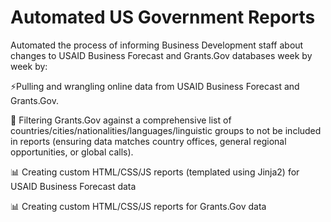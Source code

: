 # Automated US Government Reports

Automated the process of informing Business Development staff about changes to USAID Business Forecast and Grants.Gov databases week by week by:

⚡Pulling and wrangling online data from USAID Business Forecast and Grants.Gov. 

🔎 Filtering Grants.Gov against a comprehensive list of countries/cities/nationalities/languages/linguistic groups to not be included in reports (ensuring data matches country offices, general regional opportunities, or global calls).

📊 Creating custom HTML/CSS/JS reports (templated using Jinja2) for USAID Business Forecast data

📊 Creating custom HTML/CSS/JS reports for Grants.Gov data

